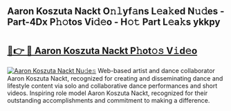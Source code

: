 ## Aaron Koszuta Nackt O𝚗𝚕yf𝚊ns L𝚎a𝚔ed N𝚞𝚍es - Part-4Dx P𝚑𝚘tos Vi𝚍𝚎o - H𝚘𝚝 Part L𝚎a𝚔s ykkpy

# <h2><a href="http://kf0c4f.oniu.top/?m=Aaron+Koszuta+Nackt">🔗👉 🔴 Aaron Koszuta Nackt P𝚑ot𝚘𝚜 V𝚒d𝚎o</a></h2>

[![Aaron Koszuta Nackt Nu𝚍e𝚜](https://i.imgur.com/0qMVB7G.gif)](http://kf0c4f.oniu.top/?m=Aaron+Koszuta+Nackt)
Web-based artist and dance collaborator Aaron Koszuta Nackt, recognized for creating and disseminating dance and lifestyle content via solo and collaborative dance performances and short videos. Inspiring role model Aaron Koszuta Nackt, recognized for their outstanding accomplishments and commitment to making a difference.  
